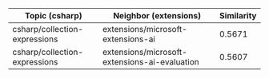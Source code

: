 | Topic (csharp) | Neighbor (extensions) | Similarity |
|-------------|-------------------|------------|
| csharp/collection-expressions | extensions/microsoft-extensions-ai | 0.5671 |
| csharp/collection-expressions | extensions/microsoft-extensions-ai-evaluation | 0.5607 |
